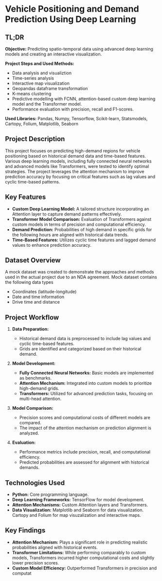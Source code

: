# Vehicle Positioning and Demand Prediction Using Deep Learning

## TL;DR

**Objective:** Predicting spatio-temporal data using advanced deep learning models and creating an interactive visualization.

**Project Steps and Used Methods:** 
- Data analysis and visualiztion
- Time-series analysis
- Interactive map visualization
- Geopandas dataframe transformation
- K-means clustering
- Predictive modelling with FCNN, attention-based custom deep learning model and the Transformer model.
- Performance evaluation with precision, recall and F1-scores.

**Used Libraries:** Pandas, Numpy, Tensorflow, Scikit-learn, Statsmodels, Cartopy, Folium, Matplotlib, Seaborn 

## Project Description

This project focuses on predicting high-demand regions for vehicle positioning based on historical demand data and time-based features. Various deep learning models, including fully connected neural networks and advanced models like Transformers, were tested to identify optimal strategies. The project leverages the attention mechanism to improve prediction accuracy by focusing on critical features such as lag values and cyclic time-based patterns.

## Key Features

- **Custom Deep Learning Model:** A tailored structure incorporating an Attention layer to capture demand patterns effectively.
- **Transformer Model Comparison:** Evaluation of Transformers against custom models in terms of precision and computational efficiency.
- **Demand Prediction:** Probabilities of high demand in specific grids for the following hours are aligned with historical data trends.
- **Time-Based Features:** Utilizes cyclic time features and lagged demand values to enhance prediction accuracy.

## Dataset Overview
A mock dataset was created to demonstrate the approaches and methods used in the actual project due to an NDA agreement. Mock dataset contains the following data types
- Coordinates (latitude-longitude)
- Date and time information
- Drive time and distance

## Project Workflow

1. **Data Preparation:**
   - Historical demand data is preprocessed to include lag values and cyclic time-based features.
   - Grids are identified and categorized based on their historical demand.

2. **Model Development:**
   - **Fully Connected Neural Networks:** Basic models are implemented as benchmarks.
   - **Attention Mechanism:** Integrated into custom models to prioritize high-demand grids.
   - **Transformers:** Utilized for advanced prediction tasks, focusing on multi-head attention.

3. **Model Comparison:**
   - Precision scores and computational costs of different models are compared.
   - The impact of the attention mechanism on prediction alignment is analyzed.

4. **Evaluation:**
   - Performance metrics include precision, recall, and computational efficiency.
   - Predicted probabilities are assessed for alignment with historical demands.

## Technologies Used

- **Python:** Core programming language.
- **Deep Learning Frameworks:** TensorFlow for model development.
- **Attention Mechanisms:** Custom Attention layers and Transformers.
- **Data Visualization:** Matplotlib and Seaborn for data visualization. Cartopy and Folium for map visuzalization and interactive maps.

## Key Findings

- **Attention Mechanism:** Plays a significant role in predicting realistic probabilities aligned with historical events.
- **Transformer Limitations:** While performing comparably to custom models, Transformers incurred higher computational costs and slightly lower precision scores.
- **Custom Model Efficiency:** Outperformed Transformers in precision and computat
